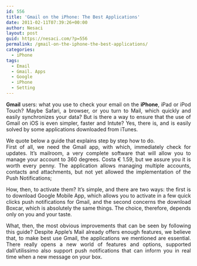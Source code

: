 ```yaml
---
id: 556
title: 'Gmail on the iPhone: The Best Applications'
date: 2011-02-11T07:39:26+00:00
author: Nesaci
layout: post
guid: https://nesaci.com/?p=556
permalink: /gmail-on-the-iphone-the-best-applications/
categories:
  - iPhone
tags:
  - Email
  - Gmail. Apps
  - Google
  - iPhone
  - Setting
---
```

<p style="text-align: justify;">
  <strong>Gmail</strong> users: what you use to check your email on the <strong>iPhone</strong>, iPad or iPod Touch? Maybe Safari, a browser, or you turn to Mail, which quickly and easily synchronizes your data? But is there a way to ensure that the use of Gmail on iOS is even simpler, faster and Intute? Yes, there is, and is easily solved by some applications downloaded from iTunes.
</p>

<p style="text-align: justify;">
  We quote below a guide that explains step by step how to do.<br /> First of all, we need the Gmail app, with which, immediately check for updates. It&#8217;s mailroom, a very complete software that will allow you to manage your account to 360 degrees. Costa € 1.59, but we assure you it is worth every penny. The application allows managing multiple accounts, contacts and attachments, but not yet allowed the implementation of the Push Notifications;
</p>

<p style="text-align: justify;">
  How, then, to activate them? It&#8217;s simple, and there are two ways: the first is to download Google Mobile App, which allows you to activate in a few quick clicks push notifications for Gmail, and the second concerns the download Boxcar, which is absolutely the same things. The choice, therefore, depends only on you and your taste.
</p>

<p style="text-align: justify;">
  What, then, the most obvious improvements that can be seen by following this guide? Despite Apple&#8217;s Mail already offers enough features, we believe that, to make best use Gmail, the applications we mentioned are essential. There really opens a new world of features and options, supported dall&#8217;utilissimo also support push notifications that can inform you in real time when a new message on your box.
</p>